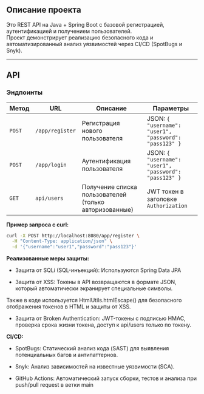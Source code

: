 

## **Описание проекта**

Это REST API на Java + Spring Boot с базовой регистрацией, аутентификацией и получением пользователей.  
Проект демонстрирует реализацию безопасного кода и автоматизированный анализ уязвимостей через CI/CD (SpotBugs и Snyk).

---
## **API**

### Эндпоинты

| Метод | URL | Описание | Параметры |
|-------|-----|----------|-----------|
| `POST` | `/app/register` | Регистрация нового пользователя | JSON: `{ "username": "user1", "password": "pass123" }` |
| `POST` | `/app/login` | Аутентификация пользователя | JSON: `{ "username": "user1", "password": "pass123" }` |
| `GET` | `api/users` | Получение списка пользователей (только авторизованные) | JWT токен в заголовке `Authorization` |


**Пример запроса с curl:**

```bash
curl -X POST http://localhost:8080/app/register \
  -H "Content-Type: application/json" \
  -d '{"username":"user1","password":"pass123"}'
```
**Реализованные меры защиты:**

- Защита от SQLi (SQL-инъекций): Используются Spring Data JPA

- Защита от XSS: Токены в API возвращаются в формате JSON, который автоматически экранирует специальные символы. 

Также в коде используется HtmlUtils.htmlEscape() для безопасного отображения токенов в HTML и защиты от XSS.

- Защита от Broken Authentication: JWT-токены с подписью HMAC, проверка срока жизни токена, доступ к api/users только по токену.

**CI/CD:**

- SpotBugs: Статический анализ кода (SAST) для выявления потенциальных багов и антипаттернов.

- Snyk: Анализ зависимостей на известные уязвимости (SCA).

- GitHub Actions: Автоматический запуск сборки, тестов и анализа при push/pull request в ветки main
